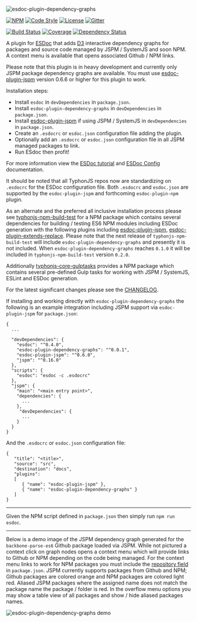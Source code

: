 ![esdoc-plugin-dependency-graphs](https://i.imgur.com/2aVv3Q2.png)

[![NPM](https://img.shields.io/npm/v/esdoc-plugin-dependency-graphs.svg?label=npm)](https://www.npmjs.com/package/esdoc-plugin-dependency-graphs)
[![Code Style](https://img.shields.io/badge/code%20style-allman-yellowgreen.svg?style=flat)](https://en.wikipedia.org/wiki/Indent_style#Allman_style)
[![License](https://img.shields.io/badge/license-MPLv2-yellowgreen.svg?style=flat)](https://github.com/typhonjs-node-esdoc/esdoc-plugin-dependency-graphs/blob/master/LICENSE)
[![Gitter](https://img.shields.io/gitter/room/typhonjs/TyphonJS.svg)](https://gitter.im/typhonjs/TyphonJS)

[![Build Status](https://travis-ci.org/typhonjs-node-esdoc/esdoc-plugin-dependency-graphs.svg?branch=master)](https://travis-ci.org/typhonjs-node-esdoc/esdoc-plugin-dependency-graphs)
[![Coverage](https://img.shields.io/codecov/c/github/typhonjs-node-esdoc/esdoc-plugin-dependency-graphs.svg)](https://codecov.io/github/typhonjs-node-esdoc/esdoc-plugin-dependency-graphs)
[![Dependency Status](https://www.versioneye.com/user/projects/5727e02aa0ca350034be631d/badge.svg?style=flat)](https://www.versioneye.com/user/projects/5727e02aa0ca350034be631d)

A plugin for [ESDoc](https://esdoc.org) that adds [D3](https://d3js.org/) interactive dependency graphs for packages and source code managed by JSPM / SystemJS and soon NPM. A context menu is available that opens associated Github / NPM links.

Please note that this plugin is in heavy development and currently only JSPM package dependency graphs are available. You must use [esdoc-plugin-jspm](https://www.npmjs.com/package/esdoc-plugin-jspm) version 0.6.6 or higher for this plugin to work. 

Installation steps:
- Install `esdoc` in `devDependencies` in `package.json`.
- Install `esdoc-plugin-dependency-graphs` in `devDependencies` in `package.json`.
- Install [esdoc-plugin-jspm](https://www.npmjs.com/package/esdoc-plugin-jspm) if using JSPM / SystemJS in `devDependencies` in `package.json`.
- Create an `.esdocrc` or `esdoc.json` configuration file adding the plugin.
- Optionally add an `.esdocrc` or `esdoc.json` configuration file in all JSPM managed packages to link.
- Run ESdoc then profit!

For more information view the [ESDoc tutorial](https://esdoc.org/tutorial.html) and [ESDoc Config](https://esdoc.org/config.html) documentation.

It should be noted that all TyphonJS repos now are standardizing on `.esdocrc` for the ESDoc configuration file. Both `.esdocrc` and `esdoc.json` are supported by the `esdoc-plugin-jspm` and forthcoming `esdoc-plugin-npm` plugin. 

As an alternate and the preferred all inclusive installation process please see [typhonjs-npm-build-test](https://www.npmjs.com/package/typhonjs-npm-build-test) for a NPM package which contains several dependencies for building / testing ES6 NPM modules including ESDoc generation with the following plugins including [esdoc-plugin-jspm](https://www.npmjs.com/package/esdoc-plugin-jspm), [esdoc-plugin-extends-replace](https://www.npmjs.com/package/esdoc-plugin-extends-replace). 
Please note that the next release of `typhonjs-npm-build-test` will include `esdoc-plugin-dependency-graphs` and presently it is not included. When `esdoc-plugin-dependency-graphs` reaches `0.1.0` it will be included in `typhonjs-npm-build-test` version `0.2.0`.

Additionally [typhonjs-core-gulptasks](https://www.npmjs.com/package/typhonjs-core-gulptasks) provides a NPM package which contains several pre-defined Gulp tasks for working with JSPM / SystemJS, ESLint and ESDoc generation. 

For the latest significant changes please see the [CHANGELOG](https://github.com/typhonjs-node-esdoc/esdoc-plugin-dependency-graphs/blob/master/CHANGELOG.md).

If installing and working directly with `esdoc-plugin-dependency-graphs` the following is an example integration including JSPM support via `esdoc-plugin-jspm` for `package.json`:
```
{
  ...

  "devDependencies": {
    "esdoc": "^0.4.0",
    "esdoc-plugin-dependency-graphs": "^0.0.1",  
    "esdoc-plugin-jspm": "^0.6.0", 
    "jspm": "^0.16.0"
  },
  "scripts": {
    "esdoc": "esdoc -c .esdocrc"
  },
  "jspm": {
    "main": "<main entry point>",
    "dependencies": {
      ...
    },
     "devDependencies": {
      ...
    }
  }
}
```

And the `.esdocrc` or `esdoc.json` configuration file:

```
{
   "title": "<title>",
   "source": "src",
   "destination": "docs",
   "plugins": 
   [ 
      { "name": "esdoc-plugin-jspm" },  
      { "name": "esdoc-plugin-dependency-graphs" }
   ]
}
```

------

Given the NPM script defined in `package.json` then simply run `npm run esdoc`.

------

Below is a demo image of the JSPM dependency graph generated for the `backbone-parse-es6` Github package loaded via JSPM. While not pictured a context click on graph nodes opens a context menu which will provide links to Github or NPM depending on the code being managed. For the context menu links to work for NPM packages you must include the [repository field](https://docs.npmjs.com/files/package.json#repository) in `package.json`. JSPM currently supports packages from Github and NPM; Github packages are colored orange and NPM packages are colored light red. Aliased JSPM packages where the assigned name does not match the package name the package / folder is red. In the overflow menu options you may show a table view of all packages and show / hide aliased packages names. 

![esdoc-plugin-dependency-graphs demo](https://i.imgur.com/hmPBTVE.png)
